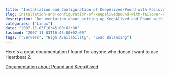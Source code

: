 ```yaml
---
title: "Installation and Configuration of KeepAlived/Pound with Failover and Session Support"
slug: installation-and-configuration-of-keepalivedpound-with-failover-and-session-support/
description: "Documentation about setting up KeepAlived and Pound with failover and session support as an alternative to Heartbeat 2."
categories: ["Linux"]
date: "2007-11-03T16:45:00+02:00"
lastmod: "2007-11-03T16:45:00+02:00"
tags: ["Servers", "High Availability", "Load Balancing"]
---
```


Here's a great documentation I found for anyone who doesn't want to use Heartbeat 2.

[Documentation about Pound and KeepAlived](../../../static/pdf/ha_pound-keepalived.pdf)
